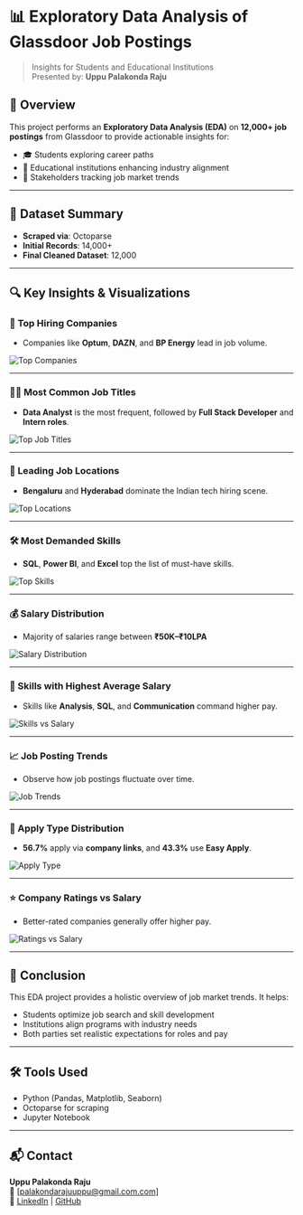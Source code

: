 # 📊 Exploratory Data Analysis of Glassdoor Job Postings

> Insights for Students and Educational Institutions  
> Presented by: **Uppu Palakonda Raju**

## 📝 Overview

This project performs an **Exploratory Data Analysis (EDA)** on **12,000+ job postings** from Glassdoor to provide actionable insights for:

- 🎓 Students exploring career paths  
- 🏫 Educational institutions enhancing industry alignment  
- 💼 Stakeholders tracking job market trends  

---

## 📁 Dataset Summary

- **Scraped via**: Octoparse  
- **Initial Records**: 14,000+  
- **Final Cleaned Dataset**: 12,000  

---

## 🔍 Key Insights & Visualizations

### 🏢 Top Hiring Companies
- Companies like **Optum**, **DAZN**, and **BP Energy** lead in job volume.

![Top Companies](images/top_companies.png)

---

### 🧑‍💼 Most Common Job Titles
- **Data Analyst** is the most frequent, followed by **Full Stack Developer** and **Intern roles**.

![Top Job Titles](images/top_job_titles.png)

---

### 📍 Leading Job Locations
- **Bengaluru** and **Hyderabad** dominate the Indian tech hiring scene.

![Top Locations](images/top_locations.png)

---

### 🛠️ Most Demanded Skills
- **SQL**, **Power BI**, and **Excel** top the list of must-have skills.

![Top Skills](images/top_skills.png)

---

### 💰 Salary Distribution
- Majority of salaries range between **₹50K–₹10LPA**

![Salary Distribution](images/salary_distribution.png)

---

### 🧠 Skills with Highest Average Salary
- Skills like **Analysis**, **SQL**, and **Communication** command higher pay.

![Skills vs Salary](images/skills_vs_salary.png)

---

### 📈 Job Posting Trends
- Observe how job postings fluctuate over time.

![Job Trends](images/job_trends.png)

---

### 🧾 Apply Type Distribution
- **56.7%** apply via **company links**, and **43.3%** use **Easy Apply**.

![Apply Type](images/apply_type_distribution.png)

---

### ⭐ Company Ratings vs Salary
- Better-rated companies generally offer higher pay.

![Ratings vs Salary](images/company_ratings_vs_salary.png)

---

## 🎯 Conclusion

This EDA project provides a holistic overview of job market trends. It helps:

- Students optimize job search and skill development  
- Institutions align programs with industry needs  
- Both parties set realistic expectations for roles and pay  

---

## 🛠️ Tools Used

- Python (Pandas, Matplotlib, Seaborn)  
- Octoparse for scraping  
- Jupyter Notebook  

---

## 📬 Contact

**Uppu Palakonda Raju**  
📧 [palakondarajuuppu@gmail.com.com]  
🔗 [LinkedIn]([https://linkedin.com/in/yourprofile](https://www.linkedin.com/in/palakondaraju-uppu-raju20215/)) | [GitHub](https://github.com/raju20215)


